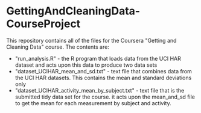 # GettingAndCleaningData-CourseProject
This repository contains all of the files for the Coursera "Getting and Cleaning Data" course. The contents are:

- "run_analysis.R" - the R program that loads data from the UCI HAR dataset and acts upon this data to produce two data sets 
- "dataset_UCIHAR_mean_and_sd.txt" - text file that combines data from the UCI HAR datasets. This contains the mean and standard deviations only
- "dataset_UCIHAR_activity_mean_by_subject.txt" - text file that is the submitted tidy data set for the course. it acts upon the mean_and_sd file to get the mean for each measurement by subject and activity.


